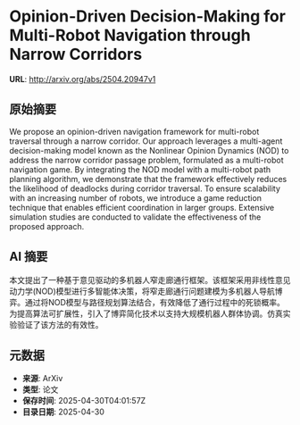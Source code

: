 # Opinion-Driven Decision-Making for Multi-Robot Navigation through Narrow Corridors

**URL**: http://arxiv.org/abs/2504.20947v1

## 原始摘要

We propose an opinion-driven navigation framework for multi-robot traversal
through a narrow corridor. Our approach leverages a multi-agent decision-making
model known as the Nonlinear Opinion Dynamics (NOD) to address the narrow
corridor passage problem, formulated as a multi-robot navigation game. By
integrating the NOD model with a multi-robot path planning algorithm, we
demonstrate that the framework effectively reduces the likelihood of deadlocks
during corridor traversal. To ensure scalability with an increasing number of
robots, we introduce a game reduction technique that enables efficient
coordination in larger groups. Extensive simulation studies are conducted to
validate the effectiveness of the proposed approach.


## AI 摘要

本文提出了一种基于意见驱动的多机器人窄走廊通行框架。该框架采用非线性意见动力学(NOD)模型进行多智能体决策，将窄走廊通行问题建模为多机器人导航博弈。通过将NOD模型与路径规划算法结合，有效降低了通行过程中的死锁概率。为提高算法可扩展性，引入了博弈简化技术以支持大规模机器人群体协调。仿真实验验证了该方法的有效性。

## 元数据

- **来源**: ArXiv
- **类型**: 论文
- **保存时间**: 2025-04-30T04:01:57Z
- **目录日期**: 2025-04-30
